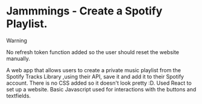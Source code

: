 # Jammmings - Create a Spotify Playlist.
> [!WARNING]
> No refresh token function added so the user should reset the website manually.

A web app that allows users to create a private music playlist from the Spotify Tracks Library ,using their API, save it and add it to their Spotify account. 
There is no CSS added so it doesn't look pretty :D. 
Used React to set up a website.
Basic Javascript used for interactions with the buttons and textfields. 

